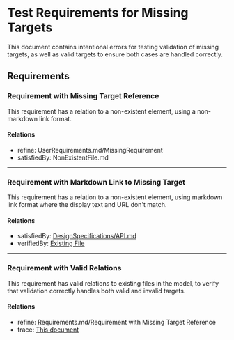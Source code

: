 # Test Requirements for Missing Targets

This document contains intentional errors for testing validation of missing targets, as well as valid targets to ensure both cases are handled correctly.

## Requirements

### Requirement with Missing Target Reference

This requirement has a relation to a non-existent element, using a non-markdown link format.

#### Relations
* refine: UserRequirements.md/MissingRequirement
* satisfiedBy: NonExistentFile.md

---

### Requirement with Markdown Link to Missing Target

This requirement has a relation to a non-existent element, using markdown link format where the display text and URL don't match.

#### Relations
* satisfiedBy: [DesignSpecifications/API.md](DesignSpecifications/API2.md)
* verifiedBy: [Existing File](specifications/SystemRequirements.md)

---

### Requirement with Valid Relations

This requirement has valid relations to existing files in the model, to verify that validation correctly handles both valid and invalid targets.

#### Relations
* refine: Requirements.md/Requirement with Missing Target Reference
* trace: [This document](Requirements.md)